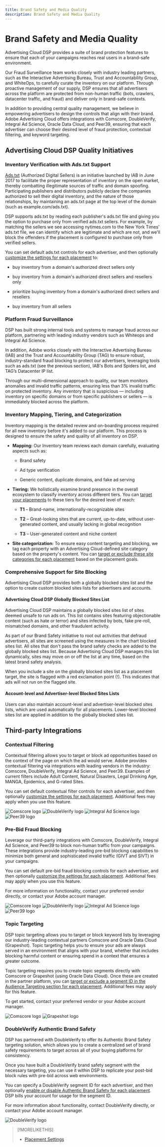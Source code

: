 ```yaml
---
title: Brand Safety and Media Quality
description: Brand Safety and Media Quality
---
```


# Brand Safety and Media Quality

<!-- Check on logo sizes in staging environment -- I made them all 100 pixels high except for DoubleVerify, which is 150 (harder to see at 100), but some instances look larger in VS Code. -->

Advertising Cloud DSP provides a suite of brand protection features to ensure that each of your campaigns reaches real users in a brand-safe environment.

Our Fraud Surveillance team works closely with industry leading partners, such as the Interactive Advertising Bureau, Trust and Accountability Group, and WhiteOps, to carefully curate the inventory on our platform. Through proactive management of our supply, DSP ensures that all advertisers across the platform are protected from non-human traffic (bots, crawlers, datacenter traffic, and fraud) and deliver only in brand-safe contexts.

In addition to providing central quality management, we believe in empowering advertisers to design the controls that align with their brand. Adobe Advertising Cloud offers integrations with Comscore, DoubleVerify, Integral Ad Science, Oracle Data Cloud, and Peer39, ensuring that each advertiser can choose their desired level of fraud protection, contextual filtering, and keyword targeting.

## Advertising Cloud DSP Quality Initiatives

### Inventory Verification with Ads.txt Support

[Ads.txt](https://iabtechlab.com/ads-txt) (Authorized Digital Sellers) is an initiative launched by IAB in June 2017 to facilitate the proper representation of inventory on the open market, thereby combatting illegitimate sources of traffic and domain spoofing. Participating publishers and distributors publicly declare the companies authorized to sell their digital inventory, and the nature of those relationships, by maintaining an ads.txt page at the top level of the domain (such as example.com/ads.txt).

DSP supports ads.txt by reading each publisher's ads.txt file and giving you the option to purchase only from verified ads.txt sellers. For example, by matching the sellers we see accessing nytimes.com to the New York Times' ads.txt file, we can identify which are legitimate and which are not, and we'll block the offenders if the placement is configured to purchase only from verified sellers. <!-- can we actually mention NY Times? -->

You can set default ads.txt controls for each advertiser<!-- [default ads.txt controls for each advertiser](/help/dsp/admin/advertiser-settings.md) -->, and then optionally [customize the settings for each placement](/help/dsp/campaign-management/placements/placement-settings.md) to:

* buy inventory from a domain's authorized direct sellers only

* buy inventory from a domain's authorized direct sellers and resellers only

* prioritize buying inventory from a domain's authorized direct sellers and resellers

* buy inventory from all sellers

### Platform Fraud Surveillance

DSP has built strong internal tools and systems to manage fraud across our platform, partnering with leading industry vendors such as Whiteops and Integral Ad Science.

In addition, Adobe works closely with the Interactive Advertising Bureau (IAB) and the Trust and Accountability Group (TAG) to ensure robust, industry-standard fraud blocking to protect our advertisers, leveraging tools such as ads.txt (see the previous section), IAB's Bots and Spiders list, and TAG’s Datacenter IP list.

Through our multi-dimensional approach to quality, our team monitors anomalies and invalid traffic patterns, ensuring less than 3% invalid traffic on protected inventory. Any inventory that is suspicious &mdash; including inventory on specific domains or from specific publishers or sellers &mdash; is immediately blocked across the platform.

### Inventory Mapping, Tiering, and Categorization

Inventory mapping is the detailed review and on-boarding process required for all new inventory before it's added to our platform. This process is designed to ensure the safety and quality of all inventory on DSP.

* **Mapping:** Our Inventory team reviews each domain carefully, evaluating aspects such as:

   * Brand safety

   * Ad type verification
 
   * Generic content, duplicate domains, and fake ad serving

* **Tiering:** We holistically examine brand presence in the overall ecosystem to classify inventory across different tiers. You can [target your placements](/help/dsp/campaign-management/placements/placement-settings.md) to these tiers for the desired level of reach:

   * **T1** – Brand-name, internationally-recognizable sites

   * **T2** – Great-looking sites that are current, up-to-date, without user-generated content, and usually lacking in global recognition

   * **T3** – User-generated content and niche content

* **Site categorization:** To ensure easy content targeting and blocking, we tag each property with an Advertising Cloud-defined site category based on the property's content. You can [target or exclude these site categories for each placement](/help/dsp/campaign-management/placements/placement-settings.md) based on the placement goals.

### Comprehensive Support for Site Blocking

Advertising Cloud DSP provides both a globally blocked sites list and the option to create custom blocked sites lists for advertisers and accounts.

#### Advertising Cloud DSP Globally Blocked Sites List

Advertising Cloud DSP maintains a globally blocked sites list of sites deemed unsafe to run ads on. This list contains sites featuring objectionable content (such as hate or terror) and sites infected by bots, fake pre-roll, mismatched domains, and other fraudulent activity.

As part of our Brand Safety initiative to root out activities that defraud advertisers, all sites are screened using the measures in the chart blocked sites list. All sites that don't pass the brand safety checks are added to the globally blocked sites list. Because Advertising Cloud DSP manages this list dynamically, sites may move on or off the list at any time, based on the latest brand safety analysis.

When you include a site on the globally blocked sites list as a placement target, the site is flagged with a red exclamation point (!). This indicates that ads will not run on the flagged site.

#### Account-level and Advertiser-level Blocked Sites Lists

Users can also maintain account-level and advertiser-level blocked sites lists<!-- [account-level and advertiser-level blocked sites lists](/help/dsp/admin/blocked-sites-list-edit.md) -->, which are used automatically for all placements. Lower-level blocked sites list are applied in addition to the globally blocked sites list.

## Third-party Integrations

### Contextual Filtering

Contextual filtering allows you to target or block ad opportunities based on the context of the page on which the ad would serve. Adobe provides contextual filtering via integrations with leading vendors in the industry: Comscore, DoubleVerify, Integral Ad Science, and Peer39. Examples of current filters include Adult Content, Natural Disasters, Legal Drinking Age, MANGA, Epidemics, and G-rated Sites.

You can set default contextual filter controls for each advertiser<!-- [default contextual filter controls for each advertiser](/help/dsp/admin/advertiser-settings.md) -->, and then optionally [customize the settings for each placement](/help/dsp/campaign-management/placements/placement-settings.md). Additional fees may apply when you use this feature.

![Comscore logo](/help/dsp/assets/comscore-logo.png) ![DoubleVerify logo](/help/dsp/assets/doubleverify-logo.png) ![Integral Ad Science logo](/help/dsp/assets/ias-logo.png) ![Peer39 logo](/help/dsp/assets/peer39-logo.png)

<!-- <table >
    <tr>
        <td><p><img src="../../assets/comscore-logo.png" title="Comscore logo" alt="Comscore logo" style="border: none;" border="0" /></p></td>
        <td><p><img src="../../assets/doubleverify-logo.png" title="DoubleVerify logo" alt="DoubleVerify logo" style="border: none;" border="0" /></p></td>
        <td><p><img src="../../assets/ias-logo.png" title="Integral Ad Science logo" alt="Integral Ad Science logo" style="border: none;" border="0" /></p></td>
        <td><p><img src="../../assets/peer39-logo.png" title="Peer39 logo" alt="Peer39 logo" style="border: none;" border="0" /></p></td>
    </tr>
</table> -->

### Pre-Bid Fraud Blocking

Leverage our third-party integrations with Comscore, DoubleVerify, Integral Ad Science, and Peer39 to block non-human traffic from your campaigns. These integrations provide industry-leading pre-bid blocking capabilities to minimize both general and sophisticated invalid traffic (GIVT and SIVT) in your campaigns.

You can set default pre-bid fraud blocking controls for each advertiser<!-- [default pre-bid fraud blocking controls for each advertiser](/help/dsp/admin/advertiser-settings.md) -->, and then optionally [customize the settings for each placement](/help/dsp/campaign-management/placements/placement-settings.md). Additional fees may apply when you use this feature.

For more information on functionality, contact your preferred vendor directly, or contact your Adobe account manager.

![Comscore logo](/help/dsp/assets/comscore-logo.png) ![DoubleVerify logo](/help/dsp/assets/doubleverify-logo.png) ![Integral Ad Science logo](/help/dsp/assets/ias-logo.png) ![Peer39 logo](/help/dsp/assets/peer39-logo.png)

<!-- <table >
    <tr>
        <td><p><img src="../../assets/comscore-logo.png" title="Comscore logo" alt="Comscore logo" style="border: none;" border="0" /></p></td>
        <td><p><img src="../../assets/doubleverify-logo.png" title="DoubleVerify logo" alt="DoubleVerify logo" style="border: none;" border="0" /></p></td>
        <td><p><img src="../../assets/ias-logo.png" title="Integral Ad Science logo" alt="Integral Ad Science logo" style="border: none;" border="0" /></p></td>
        <td><p><img src="../../assets/peer39-logo.png" title="Peer39 logo" alt="Peer39 logo" style="border: none;" border="0" /></p></td>
    </tr>
</table>-->

### Topic Targeting

DSP topic targeting allows you to target or block keyword lists by leveraging our industry-leading contextual partners Comscore and Oracle Data Cloud (Grapeshot).
Topic targeting helps you to ensure your ads are always served in an environment that aligns with your brand, whether that includes blocking harmful content or ensuring spend in a context that ensures a greater outcome.

Topic targeting requires you to create topic segments directly with Comscore or Grapeshot (using Oracle Data Cloud). Once these are created in the partner platform, you can [target or exclude a segment ID in the Audience Targeting section for each placement](/help/dsp/campaign-management/placements/placement-settings.md). Additional fees may apply for this feature.

To get started, contact your preferred vendor or your Adobe account manager.

![Comscore logo](/help/dsp/assets/comscore-logo.png) ![Grapeshot logo](/help/dsp/assets/oracle-grapeshot-logo.png)

<!-- <table >
    <tr>
        <td><p><img src="../../assets/comscore-logo.png" title="Comscore logo" alt="Comscore logo" style="border: none;" height="100" width="618" border="0" /></p></td>
        <td style="height:100px"><p><img src="../../assets/oracle-grapeshot-logo.png" title="Grapeshot logo" alt="Grapeshot logo" style="border: none;" height="100" width="171" border="0" /></p></td>
    </tr>
</table>-->

### DoubleVerify Authentic Brand Safety

DSP has partnered with DoubleVerify to offer its Authentic Brand Safety targeting solution, which allows you to create a centralized set of brand safety requirements to target across all of your buying platforms for consistency.

Once you have built a DoubleVerify brand safety segment with the necessary targeting, you can use it within DSP to replicate your post-bid block rules with pre-bid across web environments.

You can specify a DoubleVerify segment ID for each advertiser<!-- [specify a DoubleVerify segment ID for each advertiser](/help/dsp/admin/advertiser-settings.md) -->, and then optionally [enable or disable Authentic Brand Safety for each placement](/help/dsp/campaign-management/placements/placement-settings.md). DSP bills your account for usage for the segment ID.

For more information about functionality, contact DoubleVerify directly, or contact your Adobe account manager.

![DoubleVerify logo](/help/dsp/assets/doubleverify-logo.png)

<!-- <table >
    <tr>
        <td><p><img src="../../assets/doubleverify-logo.png" title="DoubleVerify logo" alt="DoubleVerify logo" style="border: none;" height-="150" width="158" border="0" /></p></td>
    </tr>
</table> -->

>[!MORELIKETHIS]
>
>* [Placement Settings](/help/dsp/campaign-management/placements/placement-settings.md)
<!-- >* [Advertiser Account Settings](/help/dsp/admin/advertiser-settings.md) -->
